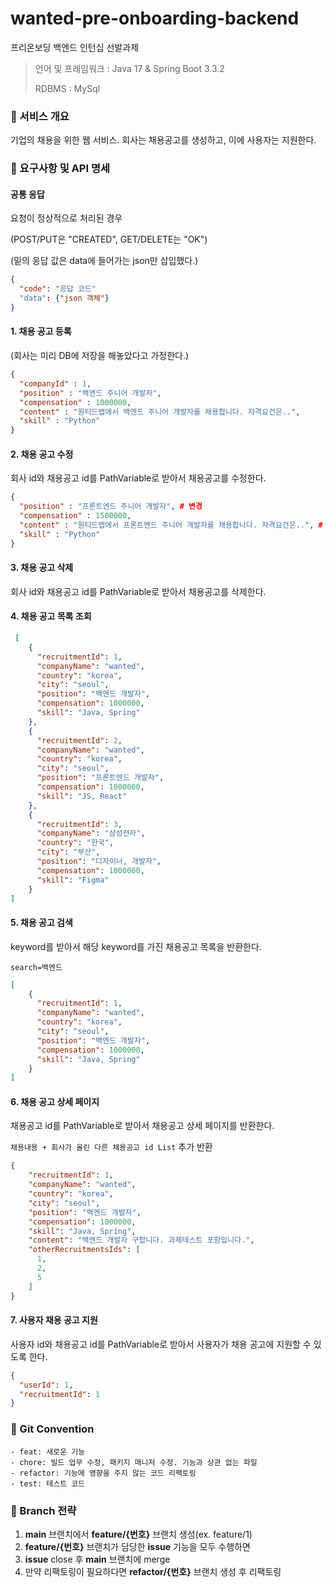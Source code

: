 # wanted-pre-onboarding-backend
프리온보딩 백엔드 인턴십 선발과제

> 언어 및 프레임워크 : Java 17 & Spring Boot 3.3.2
> 
> RDBMS : MySql

### 📌 서비스 개요
기업의 채용을 위한 웹 서비스. 
회사는 채용공고를 생성하고, 이에 사용자는 지원한다.

### 📌 요구사항 및 API 명세
#### 공통 응답
요청이 정상적으로 처리된 경우

(POST/PUT은 "CREATED", GET/DELETE는 "OK")

(밑의 응답 값은 data에 들어가는 json만 삽입했다.)
```json
{
  "code": "응답 코드"
  "data": {"json 객체"}
}
```
#### 1. 채용 공고 등록
(회사는 미리 DB에 저장을 해놓았다고 가정한다.)
```json
{
  "companyId" : 1,
  "position" : "백엔드 주니어 개발자",
  "compensation" : 1000000,
  "content" : "원티드랩에서 백엔드 주니어 개발자를 채용합니다. 자격요건은..",
  "skill" : "Python"
}
```

#### 2. 채용 공고 수정
회사 id와 채용공고 id를 PathVariable로 받아서 채용공고를 수정한다.
```json
{
  "position" : "프론트엔드 주니어 개발자", # 변경
  "compensation" : 1500000,
  "content" : "원티드랩에서 프론트엔드 주니어 개발자를 채용합니다. 자격요건은..", # 변경
  "skill" : "Python"
}
```

#### 3. 채용 공고 삭제
회사 id와 채용공고 id를 PathVariable로 받아서 채용공고를 삭제한다.

#### 4. 채용 공고 목록 조회
```json
 [
    {
      "recruitmentId": 1,
      "companyName": "wanted",
      "country": "korea",
      "city": "seoul",
      "position": "백엔드 개발자",
      "compensation": 1000000,
      "skill": "Java, Spring"
    },
    {
      "recruitmentId": 2,
      "companyName": "wanted",
      "country": "korea",
      "city": "seoul",
      "position": "프론트엔드 개발자",
      "compensation": 1000000,
      "skill": "JS, React"
    },
    {
      "recruitmentId": 3,
      "companyName": "삼성전자",
      "country": "한국",
      "city": "부산",
      "position": "디자이너, 개발자",
      "compensation": 1000000,
      "skill": "Figma"
    }
]
```

#### 5. 채용 공고 검색
keyword를 받아서 해당 keyword를 가진 채용공고 목록을 반환한다.

`search=백엔드`
```json
[
    {
      "recruitmentId": 1,
      "companyName": "wanted",
      "country": "korea",
      "city": "seoul",
      "position": "백엔드 개발자",
      "compensation": 1000000,
      "skill": "Java, Spring"
    }
]
```

#### 6. 채용 공고 상세 페이지
채용공고 id를 PathVariable로 받아서 채용공고 상세 페이지를 반환한다.

`채용내용 + 회사가 올린 다른 채용공고 id List` 추가 반환
```json
{
    "recruitmentId": 1,
    "companyName": "wanted",
    "country": "korea",
    "city": "seoul",
    "position": "백엔드 개발자",
    "compensation": 1000000,
    "skill": "Java, Spring",
    "content": "백엔드 개발자 구합니다. 과제테스트 포함입니다.",
    "otherRecruitmentsIds": [
      1,
      2,
      5
    ]
}
```

#### 7. 사용자 채용 공고 지원
사용자 id와 채용공고 id를 PathVariable로 받아서 사용자가 채용 공고에 지원할 수 있도록 한다.
```json
{
  "userId": 1,
  "recruitmentId": 1
}
```

### 📌 Git Convention
```
- feat: 새로운 기능
- chore: 빌드 업무 수정, 패키지 매니저 수정. 기능과 상관 없는 파일
- refactor: 기능에 영향을 주지 않는 코드 리팩토링
- test: 테스트 코드
```

### 📌 Branch 전략
1. **main** 브랜치에서 **feature/{번호}** 브랜치 생성(ex. feature/1)
2. **feature/{번호}** 브랜치가 담당한 **issue** 기능을 모두 수행하면
3. **issue** close 후 **main** 브랜치에 merge
4. 만약 리팩토링이 필요하다면 **refactor/{번호}** 브랜치 생성 후 리팩토링
